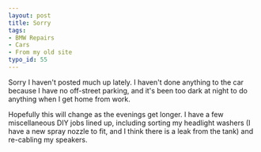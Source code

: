 ```yaml
---
layout: post
title: Sorry
tags:
- BMW Repairs
- Cars
- From my old site
typo_id: 55
---
```

Sorry I haven't posted much up lately.  I haven't done anything to the car because I have no off-street parking, and it's been too dark at night to do anything when I get home from work.

Hopefully this will change as the evenings get longer.  I have a few miscellaneous DIY jobs lined up, including sorting my headlight washers (I have a new spray nozzle to fit, and I think there is a leak from the tank) and re-cabling my speakers.
